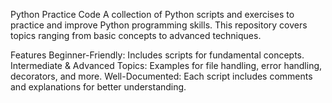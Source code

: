 Python Practice Code
A collection of Python scripts and exercises to practice and improve Python programming skills. This repository covers topics ranging from basic concepts to advanced techniques.

Features
Beginner-Friendly: Includes scripts for fundamental concepts.
Intermediate & Advanced Topics: Examples for file handling, error handling, decorators, and more.
Well-Documented: Each script includes comments and explanations for better understanding.
